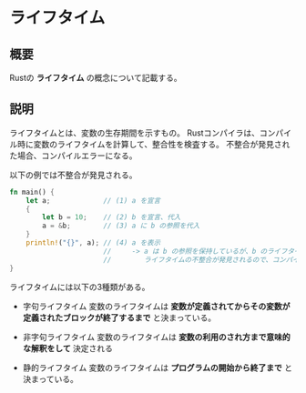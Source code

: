 # ライフタイム

## 概要

Rustの **ライフタイム** の概念について記載する。

## 説明

ライフタイムとは、変数の生存期間を示すもの。
Rustコンパイラは、コンパイル時に変数のライフタイムを計算して、整合性を検査する。
不整合が発見された場合、コンパイルエラーになる。

以下の例では不整合が発見される。
``` rust
fn main() {
    let a;             // (1) a を宣言
    {
        let b = 10;    // (2) b を宣言、代入
        a = &b;        // (3) a に b の参照を代入
    }
    println!("{}", a); // (4) a を表示
                       //     -> a は b の参照を保持しているが、b のライフタイムは終了しているため、メモリ上に存在しない。
                       //        ライフタイムの不整合が発見されるので、コンパイルエラーになる
}
```

ライフタイムには以下の3種類がある。
* 字句ライフタイム
変数のライフタイムは **変数が定義されてからその変数が定義されたブロックが終了するまで** と決まっている。

* 非字句ライフタイム
変数のライフタイムは **変数の利用のされ方まで意味的な解釈をして** 決定される

* 静的ライフタイム
変数のライフタイムは **プログラムの開始から終了まで** と決まっている。